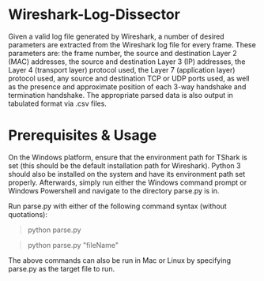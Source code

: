 # Wireshark-Log-Dissector

Given a valid log file generated by Wireshark, a number of desired parameters are extracted from the Wireshark log file for every frame. These parameters are: the frame number, the source and destination Layer 2 (MAC) addresses, the source and destination Layer 3 (IP) addresses, the Layer 4 (transport layer) protocol used, the Layer 7 (application layer) protocol used, any source and destination TCP or UDP ports used, as well as the presence and approximate position of each 3-way handshake and termination handshake. The appropriate parsed data is also output in tabulated format via .csv files.

# Prerequisites & Usage

On the Windows platform, ensure that the environment path for TShark is set (this should be the default installation path for Wireshark). Python 3 should also be installed on the system and have its environment path set properly. Afterwards, simply run either the Windows command prompt or Windows Powershell and navigate to the directory parse.py is in.

Run parse.py with either of the following command syntax (without quotations):

>python parse.py

>python parse.py "fileName"

The above commands can also be run in Mac or Linux by specifying parse.py as the target file to run.
